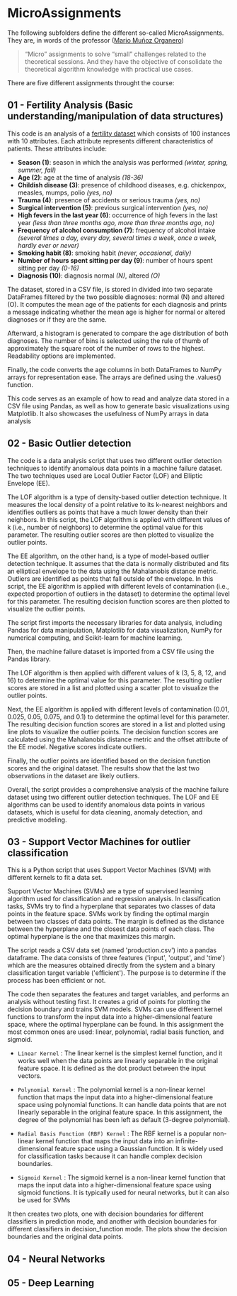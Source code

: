 # MicroAssignments

The following subfolders define the different so-called MicroAssignments. They are, in words of the professor ([Mario Muñoz Organero](https://www.linkedin.com/in/mario-mu%C3%B1oz-3549697/))
> “Micro” assignments to solve “small” challenges related to the theoretical sessions.
And they have the objective of consolidate the theoretical algorithm knowledge with practical use cases.

There are five different assignments throught the course:

## 01 - Fertility Analysis (Basic understanding/manipulation of data structures)

This code is an analysis of a [fertility dataset](https://datahub.io/machine-learning/fertility) which consists of 100 instances with 10 attributes. Each attribute represents different characteristics of patients. These attributes include:

- **Season (1)**: season in which the analysis was performed *(winter, spring, summer, fall)*
- **Age (2)**: age at the time of analysis *(18-36)*
- **Childish disease (3)**: presence of childhood diseases, e.g. chickenpox, measles, mumps, polio *(yes, no)*
- **Trauma (4)**: presence of accidents or serious trauma *(yes, no)*
- **Surgical intervention (5)**: previous surgical intervention *(yes, no)*
- **High fevers in the last year (6)**: occurrence of high fevers in the last year *(less than three months ago, more than three months ago, no)*
- **Frequency of alcohol consumption (7)**: frequency of alcohol intake *(several times a day, every day, several times a week, once a week, hardly ever or never)*
- **Smoking habit (8)**: smoking habit *(never, occasional, daily)*
- **Number of hours spent sitting per day (9)**: number of hours spent sitting per day *(0-16)*
- **Diagnosis (10)**: diagnosis normal *(N)*, altered *(O)*

The dataset, stored in a CSV file, is stored in divided into two separate DataFrames filtered by the two possible diagnoses: normal (N) and altered (O). It computes the mean age of the patients for each diagnosis and prints a message indicating whether the mean age is higher for normal or altered diagnoses or if they are the same.

Afterward, a histogram is generated to compare the age distribution of both diagnoses. The number of bins is selected using the rule of thumb of approximately the square root of the number of rows to the highest. Readability options are implemented.

Finally, the code converts the age columns in both DataFrames to NumPy arrays for representation ease. The arrays are defined using the .values() function.

This code serves as an example of how to read and analyze data stored in a CSV file using Pandas, as well as how to generate basic visualizations using Matplotlib. It also showcases the usefulness of NumPy arrays in data analysis

## 02 - Basic Outlier detection

The code is a data analysis script that uses two different outlier detection techniques to identify anomalous data points in a machine failure dataset. The two techniques used are Local Outlier Factor (LOF) and Elliptic Envelope (EE).

The LOF algorithm is a type of density-based outlier detection technique. It measures the local density of a point relative to its k-nearest neighbors and identifies outliers as points that have a much lower density than their neighbors. In this script, the LOF algorithm is applied with different values of k (i.e., number of neighbors) to determine the optimal value for this parameter. The resulting outlier scores are then plotted to visualize the outlier points.

The EE algorithm, on the other hand, is a type of model-based outlier detection technique. It assumes that the data is normally distributed and fits an elliptical envelope to the data using the Mahalanobis distance metric. Outliers are identified as points that fall outside of the envelope. In this script, the EE algorithm is applied with different levels of contamination (i.e., expected proportion of outliers in the dataset) to determine the optimal level for this parameter. The resulting decision function scores are then plotted to visualize the outlier points.

The script first imports the necessary libraries for data analysis, including Pandas for data manipulation, Matplotlib for data visualization, NumPy for numerical computing, and Scikit-learn for machine learning.

Then, the machine failure dataset is imported from a CSV file using the Pandas library.

The LOF algorithm is then applied with different values of k (3, 5, 8, 12, and 16) to determine the optimal value for this parameter. The resulting outlier scores are stored in a list and plotted using a scatter plot to visualize the outlier points.

Next, the EE algorithm is applied with different levels of contamination (0.01, 0.025, 0.05, 0.075, and 0.1) to determine the optimal level for this parameter. The resulting decision function scores are stored in a list and plotted using line plots to visualize the outlier points. The decision function scores are calculated using the Mahalanobis distance metric and the offset attribute of the EE model. Negative scores indicate outliers.

Finally, the outlier points are identified based on the decision function scores and the original dataset. The results show that the last two observations in the dataset are likely outliers.

Overall, the script provides a comprehensive analysis of the machine failure dataset using two different outlier detection techniques. The LOF and EE algorithms can be used to identify anomalous data points in various datasets, which is useful for data cleaning, anomaly detection, and predictive modeling.

## 03 - Support Vector Machines for outlier classification

This is a Python script that uses Support Vector Machines (SVM) with different kernels to fit a data set.

Support Vector Machines (SVMs) are a type of supervised learning algorithm used for classification and regression analysis. In classification tasks, SVMs try to find a hyperplane that separates two classes of data points in the feature space. SVMs work by finding the optimal margin between two classes of data points. The margin is defined as the distance between the hyperplane and the closest data points of each class. The optimal hyperplane is the one that maximizes this margin.

The script reads a CSV data set (named 'production.csv') into a pandas dataframe. The data consists of three features ('input', 'output', and 'time') which are the measures obtained directly from the system and a binary classification target variable ('efficient'). The purpose is to determine if the process has been efficient or not.

The code then separates the features and target variables, and performs an analysis without testing first. It creates a grid of points for plotting the decision boundary and trains SVM models. SVMs can use different kernel functions to transform the input data into a higher-dimensional feature space, where the optimal hyperplane can be found. In this assignment the most common ones are used: linear, polynomial, radial basis function, and sigmoid.

- `Linear Kernel` : The linear kernel is the simplest kernel function, and it works well when the data points are linearly separable in the original feature space. It is defined as the dot product between the input vectors.

- `Polynomial Kernel` : The polynomial kernel is a non-linear kernel function that maps the input data into a higher-dimensional feature space using polynomial functions. It can handle data points that are not linearly separable in the original feature space. In this assignment, the degree of the polynomial has been left as default (3-degree polynomial).

- `Radial Basis Function (RBF) Kernel` : The RBF kernel is a popular non-linear kernel function that maps the input data into an infinite-dimensional feature space using a Gaussian function. It is widely used for classification tasks because it can handle complex decision boundaries.

- `Sigmoid Kernel` : The sigmoid kernel is a non-linear kernel function that maps the input data into a higher-dimensional feature space using sigmoid functions. It is typically used for neural networks, but it can also be used for SVMs

It then creates two plots, one with decision boundaries for different classifiers in prediction mode, and another with decision boundaries for different classifiers in decision_function mode. The plots show the decision boundaries and the original data points.

## 04 - Neural Networks

## 05 - Deep Learning

